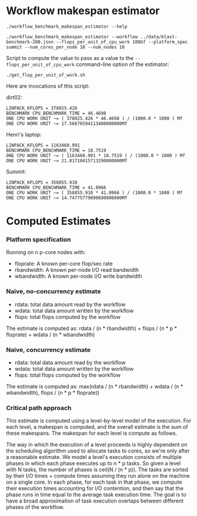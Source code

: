 # Workflow makespan estimator

```
./workflow_benchmark_makespan_estimator --help
```


```
./workflow_benchmark_makespan_estimator --workflow ../data/blast-benchmark-200.json --flops_per_unit_of_cpu_work 100Gf --platform_spec summit --num_cores_per_node 10 --num_nodes 10 
```

Script to compute the value to pass as a value to the `--flops_per_unit_of_cpu_work` command-line option of the estimator:

```
./get_flop_per_unit_of_work.sh
```

Here are invocations of this script:

dirt02:
```
LINPACK_KFLOPS = 378025.426
BENCHMARK CPU_BENCHMARK_TIME = 46.4698
ONE CPU WORK UNIT ~= ( 378025.426 * 46.4698 ) / (1000.0 * 1000 ) Mf
ONE CPU WORK UNIT ~= 17.56676594113480000000Mf
```

Henri's laptop:
```
LINPACK_KFLOPS = 1163460.991
BENCHMARK CPU_BENCHMARK_TIME = 18.7519
ONE CPU WORK UNIT ~= ( 1163460.991 * 18.7519 ) / (1000.0 * 1000 ) Mf
ONE CPU WORK UNIT ~= 21.81710415713290000000Mf
```

Summit: 
```
LINPACK_KFLOPS = 358855.910
BENCHMARK CPU_BENCHMARK_TIME = 41.0966
ONE CPU WORK UNIT ~= ( 358855.910 * 41.0966 ) / (1000.0 * 1000 ) Mf
ONE CPU WORK UNIT ~= 14.74775779090600000000Mf
```





# Computed Estimates 

### Platform specification

Running on n p-core nodes with:

  - floprate: A known per-core flop/sec rate
  - rbandwidth: A known per-node I/O read bandwidth
  - wbandwidth: A known per-node I/O write bandwidth

### Naive, no-concurrency estimate

  - rdata: total data amount read by the workflow
  - wdata: total data amount written by the workflow
  - flops: total flops computed by the workflow

The estimate is computed as: rdata / (n * rbandwidth) + flops / (n * p * floprate) + wdata / (n * wbandwidth)
  
### Naive, concurrency estimate

  - rdata: total data amount read by the workflow
  - wdata: total data amount written by the workflow
  - flops: total flops computed by the workflow

The estimate is computed as: max(rdata / (n * rbandwidth)  + wdata / (n * wbandwidth), flops / (n * p * floprate))
 
### Critical path approach

This estimate is computed using a level-by-level model of the execution. For
each level, a makespan is computed, and the overall estimate is the sum of
these makespans. The makespan for each level is compute as follows.

The way in which the execution of a level proceeds is highly dependent on
the scheduling algorithm used to allocate tasks to cores, so we're only
after a reasonable estimate.  We model a level's execution consists of
multiple phases in which each phase executes up to n * p tasks. So given a
level with N tasks, the number of phases is ceil(N / (n * p)). The tasks
are sorted by their I/O times + compute times assuming they run alone on
the machine on a single core. In each phase, for each task in that phase,
we compute their execution times accounting for I/O contention, and then
say that the phase runs in time equal to the average task execution time.
The goal is to have a broad approximation of task execution overlaps
between different phases of the workflow.




